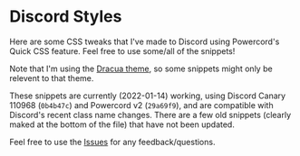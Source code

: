 # Discord Styles

Here are some CSS tweaks that I've made to Discord using Powercord's Quick CSS feature. Feel free to use some/all of the snippets!

Note that I'm using the [Dracua theme](https://github.com/x6r/dracula), so some snippets might only be relevent to that theme.

These snippets are currently (2022-01-14) working, using Discord Canary 110968 (`0b4b47c`) and Powercord v2 (`29a69f9`), and are compatible with Discord's recent class name changes. There are a few old snippets (clearly maked at the bottom of the file) that have not been updated.

Feel free to use the [Issues](https://github.com/MMK21Hub/discord.css/issues) for any feedback/questions.
